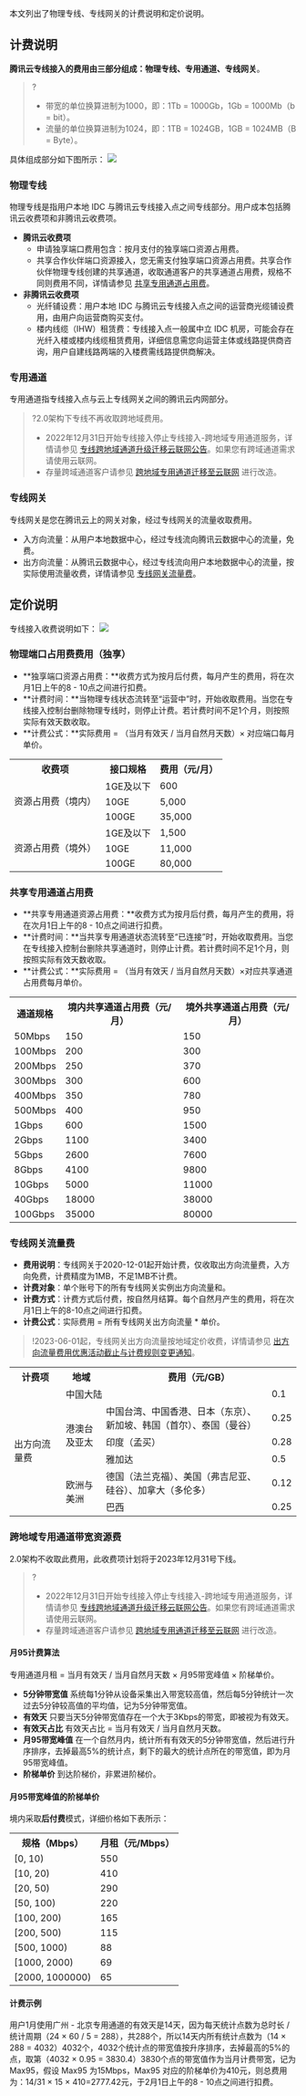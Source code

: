 本文列出了物理专线、专线网关的计费说明和定价说明。

## 计费说明
**腾讯云专线接入的费用由三部分组成：物理专线、专用通道、专线网关**。
>?
>- 带宽的单位换算进制为1000，即：1Tb = 1000Gb，1Gb = 1000Mb（b = bit）。
>- 流量的单位换算进制为1024，即：1TB = 1024GB，1GB = 1024MB（B = Byte）。
>
具体组成部分如下图所示：
![](https://qcloudimg.tencent-cloud.cn/raw/816c25c023d324d090ae4c7c69a91710.png)

### 物理专线
物理专线是指用户本地 IDC 与腾讯云专线接入点之间专线部分。用户成本包括腾讯云收费项和非腾讯云收费项。
- **腾讯云收费项**
  - 申请独享端口费用包含：按月支付的独享端口资源占用费。
  - 共享合作伙伴端口资源接入，您无需支付独享端口资源占用费。共享合作伙伴物理专线创建的共享通道，收取通道客户的共享通道占用费，规格不同则费用不同，详情请参见 [共享专用通道占用费](https://cloud.tencent.com/document/product/216/543#gxxvlan)。
- **非腾讯云收费项**
  - 光纤铺设费：用户本地 IDC 与腾讯云专线接入点之间的运营商光缆铺设费用，由用户向运营商购买支付。
  - 楼内线缆（IHW）租赁费：专线接入点一般属中立 IDC 机房，可能会存在光纤入楼或楼内线缆租赁费用，详细信息需您向运营主体或线路提供商咨询，用户自建线路两端的入楼费需线路提供商解决。

### 专用通道
专用通道指专线接入点与云上专线网关之间的腾讯云内网部分。
>?2.0架构下专线不再收取跨地域费用。
>- 2022年12月31日开始专线接入停止专线接入-跨地域专用通道服务，详情请参见 [专线跨地域通道升级迁移云联网公告](https://cloud.tencent.com/document/product/216/72491)。如果您有跨域通道需求请使用云联网。
>- 存量跨域通道客户请参见 [跨地域专用通道迁移至云联网](https://cloud.tencent.com/document/product/216/72490) 进行改造。
>



### 专线网关
专线网关是您在腾讯云上的网关对象，经过专线网关的流量收取费用。
- 入方向流量：从用户本地数据中心，经过专线流向腾讯云数据中心的流量，免费。
- 出方向流量：从腾讯云数据中心，经过专线流向用户本地数据中心的流量，按实际使用流量收费，详情请参见 [专线网关流量费](https://cloud.tencent.com/document/product/216/543#zxwgllf)。

## 定价说明
专线接入收费说明如下：
![](https://qcloudimg.tencent-cloud.cn/raw/cf5126cdaa557c5f0c41524f7efa61ee.png)


### 物理端口占用费费用（独享）
- **独享端口资源占用费：**收费方式为按月后付费，每月产生的费用，将在次月1日上午的8 - 10点之间进行扣费。
- **计费时间：**当物理专线状态流转至“运营中”时，开始收取费用。当您在专线接入控制台删除物理专线时，则停止计费。若计费时间不足1个月，则按照实际有效天数收取。
- **计费公式：**实际费用 = （当月有效天 / 当月自然月天数）× 对应端口每月单价。
<table>
<tr>
<th>收费项</th>
<th>接口规格</th>
<th>费用（元/月）</th>
</tr>
<tr>
<td rowspan=3> 资源占用费（境内）</td>
<td>1GE及以下</td>
<td>600</td>
</tr>
<tr>
<td>10GE</td>
<td>5,000 </td>
</tr>
<tr>
<td>100GE</td>
<td>35,000 </td>
</tr>
<tr>
<td rowspan=4> 资源占用费（境外）</td>
<td>1GE及以下</td>
<td>1,500 </td>
</tr>
<tr>
<td>10GE</td>
<td>11,000</td>
</tr>
<tr>
<td>100GE</td>
<td>80,000</td>
</tr>
</table>

### 共享专用通道占用费[](id:gxxvlan)
- **共享专用通道资源占用费：**收费方式为按月后付费，每月产生的费用，将在次月1日上午的8 - 10点之间进行扣费。
- **计费时间：**当共享专用通道状态流转至“已连接”时，开始收取费用。当您在专线接入控制台删除共享通道时，则停止计费。若计费时间不足1个月，则按照实际有效天数收取。
- **计费公式：**实际费用 = （当月有效天 / 当月自然月天数）×对应共享通道占用费每月单价。
<table>
<tr>
<th>通道规格</th>
<th>境内共享通道占用费（元/月）</th>
<th>境外共享通道占用费（元/月）</th>
</tr>
<tr>
<td>50Mbps</td>
<td>150</td>
<td>150</td>
</tr>
<tr>
<td>100Mbps</td>
<td>200</td>
<td>300</td>
</tr>
<tr>
<td>200Mbps</td>
<td>250</td>
<td>370</td>
</tr>
<tr>
<td>300Mbps</td>
<td>300</td>
<td>600</td>
</tr>
<tr>
<td>400Mbps</td>
<td>350</td>
<td>780</td>
</tr>
<tr>
<td>500Mbps</td>
<td>400</td>
<td>950</td>
</tr>
<tr>
<td>1Gbps</td>
<td>600</td>
<td>1500</td>
</tr>
<tr>
<td>2Gbps</td>
<td>1100</td>
<td>3400</td>
</tr>
<tr>
<td>5Gbps</td>
<td>2600</td>
<td>7600</td>
</tr>
<tr>
<td>8Gbps</td>
<td>4100</td>
<td>9800</td>
</tr>
<tr>
<td>10Gbps</td>
<td>5000</td>
<td>11000</td>
</tr>
<tr>
<td>40Gbps</td>
<td>18000</td>
<td>38000</td>
</tr>
<tr>
<td>100Gbps</td>
<td>35000</td>
<td>80000</td>
</tr>
</table>



[](id:zxwgllf)
### 专线网关流量费
- **费用说明**：专线网关于2020-12-01起开始计费，仅收取出方向流量费，入方向免费，计费精度为1MB，不足1MB不计费。
- **计费对象**：单个账号下的所有专线网关实例出方向流量和。
- **计费方式**：计费方式后付费，按自然月结算。每个自然月产生的费用，将在次月1日上午的8-10点之间进行扣费。
- **计费公式**：实际费用 = 所有专线网关出方向流量 * 单价。
>!2023-06-01起，专线网关出方向流量按地域定价收费，详情请参见 [出方向流量费用优惠活动截止与计费规则变更通知](https://cloud.tencent.com/document/product/216/81797)。
>
<table>
<tr>
<th width="18%">计费项 </th>
<th>地域</th>
<th style="text-align:center;" colspan="2">费用（元/GB）</th>
</tr>
<tr>
<td rowspan="6">出方向流量费</td>
<td colspan="2">中国大陆</td>
<td>0.1</td>
</tr>
<tr>
<td rowspan="3">港澳台及亚太</td>
<td>中国台湾、中国香港、日本（东京）、新加坡、韩国（首尔）、泰国（曼谷）</td>
<td>0.25</td>
</tr>
<tr>
<td>印度（孟买） </td>
<td>0.28</td>
</tr>
<tr>
<td>雅加达</td>
<td>0.5</td>
</tr>
<tr>
<td rowspan="2">欧洲与美洲</td>
<td>德国（法兰克福）、美国（弗吉尼亚、硅谷）、加拿大（多伦多）</td>
<td>0.12</td>
</tr>
<tr>
<td>巴西</td>
<td>0.25</td>
</tr>
</table>
 


### 跨地域专用通道带宽资源费
2.0架构不收取此费用，此收费项计划将于2023年12月31号下线。
>?
>- 2022年12月31日开始专线接入停止专线接入-跨地域专用通道服务，详情请参见 [专线跨地域通道升级迁移云联网公告](https://cloud.tencent.com/document/product/216/72491)。如果您有跨域通道需求请使用云联网。
>- 存量跨域通道客户请参见 [跨地域专用通道迁移至云联网](https://cloud.tencent.com/document/product/216/72490) 进行改造。
>

#### 月95计费算法
专用通道月租 = 当月有效天 / 当月自然月天数 × 月95带宽峰值 × 阶梯单价。
- **5分钟带宽值**
系统每1分钟从设备采集出入带宽较高值，然后每5分钟统计一次过去5分钟较高值的平均值，记为5分钟带宽值。
- **有效天**
只要当天5分钟带宽值存在一个大于3Kbps的带宽，即被视为有效天。
- **有效天占比**
有效天占比 = 当月有效天 / 当月自然月天数。
- **月95带宽峰值**
在一个自然月内，统计所有有效天的5分钟带宽值，然后进行升序排序，去掉最高5%的统计点，剩下的最大的统计点所在的带宽值，即为月95带宽峰值。
- **阶梯单价**
 到达阶梯价，非累进阶梯价。

#### 月95带宽峰值的阶梯单价
境内采取**后付费**模式，详细价格如下表所示：
<table>
<tr>
<th>规格（Mbps）</th>
<th>月租（元/Mbps）</th>
</tr>
<tr>
<td> [0, 10)</td>
<td>550</td>
</tr>
<tr>
<td>[10, 20)</td>
<td>410</td>
</tr>
<tr>
<td>[20, 50)</td>
<td>290</td>
</tr>
<tr>
<td>[50, 100)</td>
<td>220</td>
</tr>
<tr>
<td>[100, 200)</td>
<td>165</td>
</tr>
<tr>
<td>[200, 500)</td>
<td>115</td>
</tr>
<tr>
<td>[500, 1000)</td>
<td>88</td>
</tr>
<tr>
<td>[1000, 2000)</td>
<td>69</td>
</tr>
<tr>
<td>[2000, 1000000)</td>
<td>65</td>
</tr>
</table>


#### 计费示例
用户1月使用广州 - 北京专用通道的有效天是14天，因为每天统计点数为总时长 / 统计周期（24 × 60 / 5 = 288），共288个，所以14天内所有统计点数为（14 × 288 = 4032）4032个，4032个统计点的带宽值按升序排序，去掉最高的5%的点，取第（4032 × 0.95 = 3830.4）3830个点的带宽值作为当月计费带宽，记为 Max95，假设 Max95 为15Mbps，Max95 对应的阶梯单价为410元，则总费用为：14/31 × 15 × 410=2777.42元，于2月1日上午的8 - 10点之间进行扣费。

